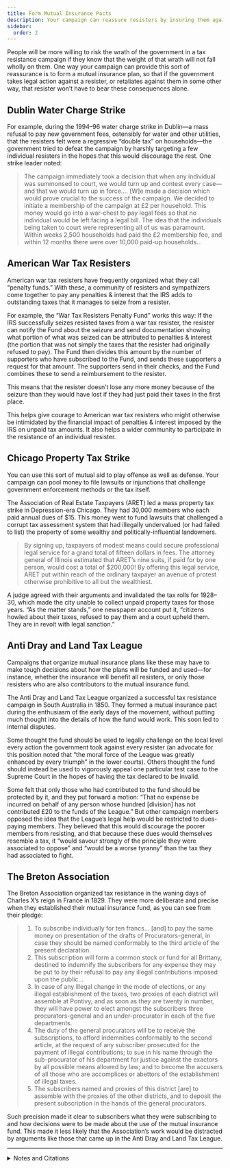 ```yaml
---
title: Form Mutual Insurance Pacts
description: Your campaign can reassure resisters by insuring them against government reprisals.
sidebar:
  order: 2
---
```

People will be more willing to risk the wrath of the government in a tax resistance campaign if they know that the weight of that wrath will not fall wholly on them.
One way your campaign can provide this sort of reassurance is to form a mutual insurance plan, so that if the government takes legal action against a resister, or retaliates against them in some other way, that resister won’t have to bear these consequences alone.

## Dublin Water Charge Strike

For example, during the 1994–96 water charge strike in Dublin—a mass refusal to pay new government fees, ostensibly for water and other utilities, that the resisters felt were a regressive “double tax” on households—the government tried to defeat the campaign by harshly targeting a few individual resisters in the hopes that this would discourage the rest.
One strike leader noted:

> The campaign immediately took a decision that when any individual was summonsed to court, we would turn up and contest every case—and that we would turn up in force.… [W]e made a decision which would prove crucial to the success of the campaign. We decided to initiate a membership of the campaign at £2 per household. This money would go into a war-chest to pay legal fees so that no individual would be left facing a legal bill. The idea that the individuals being taken to court were representing all of us was paramount. Within weeks 2,500 households had paid the £2 membership fee, and within 12 months there were over 10,000 paid-up households…

## American War Tax Resisters

American war tax resisters have frequently organized what they call “penalty funds.”
With these, a community of resisters and sympathizers come together to pay any penalties & interest that the IRS adds to outstanding taxes that it manages to seize from a resister.

For example, the “War Tax Resisters Penalty Fund” works this way:
If the IRS successfully seizes resisted taxes from a war tax resister, the resister can notify the Fund about the seizure and send documentation showing what portion of what was seized can be attributed to penalties & interest (the portion that was not simply the taxes that the resister had originally refused to pay).
The Fund then divides this amount by the number of supporters who have subscribed to the Fund, and sends these supporters a request for that amount.
The supporters send in their checks, and the Fund combines these to send a reimbursement to the resister.

This means that the resister doesn’t lose any more money because of the seizure than they would have lost if they had just paid their taxes in the first place.

This helps give courage to American war tax resisters who might otherwise be intimidated by the financial impact of penalties & interest imposed by the IRS on unpaid tax amounts.
It also helps a wider community to participate in the resistance of an individual resister.

## Chicago Property Tax Strike

You can use this sort of mutual aid to play offense as well as defense.
Your campaign can pool money to file lawsuits or injunctions that challenge government enforcement methods or the tax itself.

The Association of Real Estate Taxpayers (ARET) led a mass property tax strike in Depression-era Chicago.
They had 30,000 members who each paid annual dues of $15.
This money went to fund lawsuits that challenged a corrupt tax assessment system that had illegally undervalued (or had failed to list) the property of some wealthy and politically-influential landowners.

> By signing up, taxpayers of modest means could secure professional legal service for a grand total of fifteen dollars in fees. The attorney general of Illinois estimated that ARET’s nine suits, if paid for by one person, would cost a total of $200,000! By offering this legal service, ARET put within reach of the ordinary taxpayer an avenue of protest otherwise prohibitive to all but the wealthiest.

A judge agreed with their arguments and invalidated the tax rolls for 1928–30, which made the city unable to collect unpaid property taxes for those years.
“As the matter stands,” one newspaper account put it, “citizens howled about their taxes, refused to pay them and a court upheld them.
They are in revolt with legal sanction.”

## Anti Dray and Land Tax League

Campaigns that organize mutual insurance plans like these may have to make tough decisions about how the plans will be funded and used—for instance, whether the insurance will benefit all resisters, or only those resisters who are also contributors to the mutual insurance fund.

The Anti Dray and Land Tax League organized a successful tax resistance campaign in South Australia in 1850.
They formed a mutual insurance pact during the enthusiasm of the early days of the movement, without putting much thought into the details of how the fund would work.
This soon led to internal disputes.

Some thought the fund should be used to legally challenge on the local level every action the government took against every resister (an advocate for this position noted that “the moral force of the League was greatly enhanced by every triumph” in the lower courts).
Others thought the fund should instead be used to vigorously appeal one particular test case to the Supreme Court in the hopes of having the tax declared to be invalid.

Some felt that only those who had contributed to the fund should be protected by it, and they put forward a motion: “That no expense be incurred on behalf of any person whose hundred [division] has not contributed £20 to the funds of the League.”
But other campaign members opposed the idea that the League’s legal help would be restricted to dues-paying members.
They believed that this would discourage the poorer members from resisting, and that because these dues would themselves resemble a tax, it “would savour strongly of the principle they were associated to oppose” and “would be a worse tyranny” than the tax they had associated to fight.

## The Breton Association

The Breton Association organized tax resistance in the waning days of Charles X’s reign in France in 1829.
They were more deliberate and precise when they established their mutual insurance fund, as you can see from their pledge:

> 1. To subscribe individually for ten francs… [and] to pay the same money on presentation of the drafts of Procurators-general, in case they should be named conformably to the third article of the present declaration.
> 1. This subscription will form a common stock or fund for all Brittany, destined to indemnify the subscribers for any expense they may be put to by their refusal to pay any illegal contributions imposed upon the public…
> 1. In case of any illegal change in the mode of elections, or any illegal establishment of the taxes, two proxies of each district will assemble at Pontivy, and as soon as they are twenty in number, they will have power to elect amongst the subscribers three procurators-general and an under-procurator in each of the five departments.
> 1. The duty of the general procurators will be to receive the subscriptions, to afford indemnities conformably to the second article, at the request of any subscriber prosecuted for the payment of illegal contributions; to sue in his name through the sub-procurator of his department for justice against the exactors by all possible means allowed by law; and to become the accusers of all those who are accomplices or abettors of the establishment of illegal taxes.
> 1. The subscribers named and proxies of this district [are] to assemble with the proxies of the other districts, and to deposit the present subscription in the hands of the general procurators.

Such precision made it clear to subscribers what they were subscribing to and how decisions were to be made about the use of the mutual insurance fund.
This made it less likely that the Association’s work would be distracted by arguments like those that came up in the Anti Dray and Land Tax League.

<hr />

<details>
<summary>Notes and Citations</summary>

* Kerr, Gregor [“Lessons from beating the water charges”](http://www.wsm.ie/c/lessons-beating-water-charges—1990s)
* I am a subscriber to the war tax resisters penalty fund, and I made an application for reimbursement of $813 in penalties and interest in 2009. The subscribers to the fund pitched in $649—79% of my request—which meant that the total penalties and interest that I myself was forced to pay came to only about 3% of the tax I was resisting… over several years of resistance. (At that rate, I would probably have come out ahead if I had put the originally-resisted taxes in an interest-bearing account.) I understand that now the fund commits to covering 100% of any legitimate request.
* Beito, David <i>Taxpayers in Revolt: Tax Resistance during the Great Depression</i> (1989) p. 63
* “Taxpayers’ Strike Made Chicago &#8216;Broke’” <cite>San Jose Evening News</cite> 15 January 1932, p. 3
* See [<i>The Picket Line</i>](http://sniggle.net/TPL/index5.php?entry=24Sep12) for more about the Anti-Dray and Land-Tax League’s campaign. The quotes (paraphrases of arguments at a League meeting) come from the article “Anti-Dray and Land-Tax League” in the 19 October 1850 edition of the <i>Adelaide South Australian Register</i> (p. 3).
* “The Breton Subscription” in Gross, David (ed.) <i>We Won’t Pay: A Tax Resistance Reader</i> (2008) pp. 158–59

</details>
